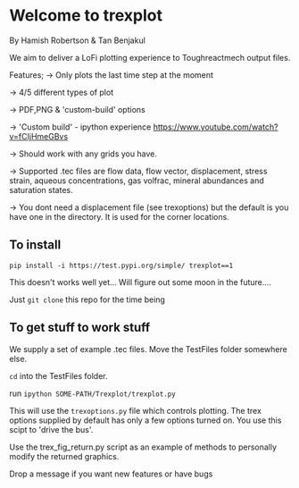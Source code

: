 # Welcome to trexplot

By Hamish Robertson & Tan Benjakul

We aim to deliver a LoFi plotting experience to Toughreactmech output files.

Features;
-> Only plots the last time step at the moment

-> 4/5 different types of plot

-> PDF,PNG & 'custom-build' options

-> 'Custom build' - ipython experience https://www.youtube.com/watch?v=fCIjHmeGBvs 

-> Should work with any grids you have.

-> Supported .tec files are flow data, flow vector, displacement, stress strain, aqueous concentrations, gas volfrac, mineral abundances and saturation states.

-> You dont need a displacement file (see trexoptions) but the default is you have one in the directory. It is used for the corner locations.

## To install

`pip install -i https://test.pypi.org/simple/ trexplot==1`

This doesn't works well yet... Will figure out some moon in the future....

Just `git clone` this repo for the time being

## To get stuff to work stuff

We supply a set of example .tec files. Move the TestFiles folder somewhere else.

`cd` into the TestFiles folder.

run `ipython SOME-PATH/Trexplot/trexplot.py`

This will use the `trexoptions.py` file which controls plotting. The trex options supplied by default has only a few options turned on. You use this scipt to 'drive the bus'.

Use the trex_fig_return.py script as an example of methods to personally modify the returned graphics.

Drop a message if you want new features or have bugs
